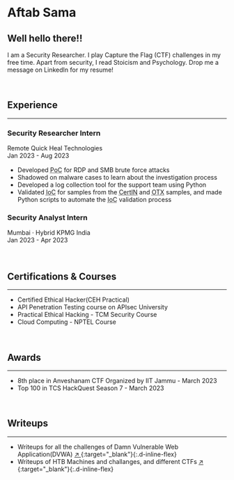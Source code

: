 
<br />

# Aftab Sama

## Well hello there!!

I am a Security Researcher. I play Capture the Flag (CTF) challenges in my free time. Apart from security, I read Stoicism and Psychology. Drop me a message on LinkedIn for my resume!

<br />

## Experience

--------

### Security Researcher Intern

<pa class="float-right" style="color: var(--gray-600);">Remote </pa>
<pa style="color: var(--gray-600);"> Quick Heal Technologies </pa>
<pa style="color: var(--gray-600); display: block; margin-bottom: 1rem;"> Jan 2023 - Aug 2023 </pa>

-  Developed <abbr title="Proof of Concept">PoC</abbr> for RDP and SMB brute force attacks
-  Shadowed on malware cases to learn about the investigation process
-  Developed a log collection tool for the support team using Python
-  Validated <abbr title="Indicators of Compromise">IoC</abbr> for samples from 
the <abbr title="Computer Emergency Response Team - India">CertIN</abbr> and <abbr title="Open Threat Exchange by AlienVault">OTX</abbr> samples, and made Python scripts to automate the <abbr title="Indicators of Compromise">IoC</abbr> validation process

### Security Analyst Intern

<pa class="float-right" style="color: var(--gray-600);">Mumbai · Hybrid </pa>
<pa style="color: var(--gray-600);"> KPMG India </pa>
<pa style="color: var(--gray-600); display: block; margin-bottom: 1rem;"> Jan 2023 - Apr 2023 </pa>


<br />

## Certifications & Courses

------

-  Certified Ethical Hacker(CEH Practical)
-  API Penetration Testing course on APIsec University
-  Practical Ethical Hacking - TCM Security Course 
-  Cloud Computing - NPTEL Course

<br />

## Awards

-------------

-  8th place in Anveshanam CTF Organized by IIT Jammu - March 2023
-  Top 100 in TCS HackQuest Season 7 - March 2023

<br />

## Writeups

-----------

-  Writeups for all the challenges of Damn Vulnerable Web Application(DVWA) [ :arrow_upper_right: ](https://github.com/Aftab700/DVWA-Writeup#readme){:target="_blank"}{:.d-inline-flex}
-  Writeups of HTB Machines and challanges, and different CTFs [ :arrow_upper_right: ](https://github.com/Aftab700/Writeups#readme){:target="_blank"}{:.d-inline-flex}


